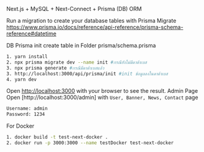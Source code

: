 Next.js + MySQL + Next-Connect + Prisma (DB) ORM

Run a migration to create your database tables with Prisma Migrate
https://www.prisma.io/docs/reference/api-reference/prisma-schema-reference#datetime

DB Prisma init create table in Folder prisma/schema.prisma

```bash
1. yarn install
2. npx prisma migrate dev --name init #กรณียังไม่มีดาต้าเบส
3. npx prisma generate #กรณีมีดาต้าเบสแล้ว
3. http://localhost:3000/api/prisma/init #init ข้อมูลลงในดาต้าเบส
4. yarn dev
```

Open [http://localhost:3000](http://localhost:3000) with your browser to see the result.
Admin Page Open [http://localhost:3000/admin] with `User, Banner, News, Contact` page

```bash
Username: admin
Password: 1234
```

For Docker

```bash
1. docker build -t test-next-docker .
2. docker run -p 3000:3000 --name testDocker test-next-docker
```

